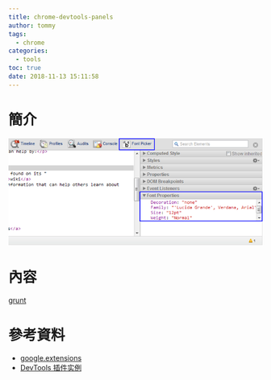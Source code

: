 ```yaml
---
title: chrome-devtools-panels
author: tommy
tags:
  - chrome
categories:
  - tools
toc: true
date: 2018-11-13 15:11:58
---
```


# 簡介

![google](chrome-devtools-panels/devtools-panels.png)


<!--more-->
# 內容

[grunt](https://github.com/vladikoff/grunt-devtools)



# 參考資料
- [google.extensions](https://developer.chrome.com/extensions/devtools_panels)
- [DevTools 插件实例](http://wiki.jikexueyuan.com/project/chrome-devtools/devTools-extensions-api-sample-devtools-extensions.html)

